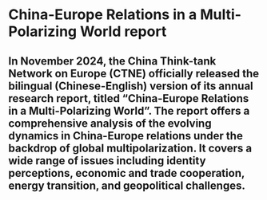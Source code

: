# China-Europe Relations in a Multi-Polarizing World report

## In November 2024, the China Think-tank Network on Europe (CTNE) officially released the bilingual (Chinese-English) version of its annual research report, titled “China-Europe Relations in a Multi-Polarizing World”. The report offers a comprehensive analysis of the evolving dynamics in China-Europe relations under the backdrop of global multipolarization. It covers a wide range of issues including identity perceptions, economic and trade cooperation, energy transition, and geopolitical challenges.
